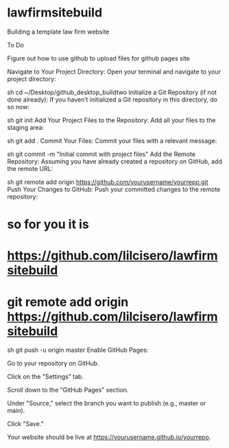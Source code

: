 # lawfirmsitebuild
Building a template law firm website 

To Do 

Figure out how to use github to upload files for github pages site 

Navigate to Your Project Directory: Open your terminal and navigate to your project directory:

sh
cd ~/Desktop/github_desktop_buildtwo
Initialize a Git Repository (if not done already): If you haven’t initialized a Git repository in this directory, do so now:

sh
git init
Add Your Project Files to the Repository: Add all your files to the staging area:

sh
git add .
Commit Your Files: Commit your files with a relevant message:

sh
git commit -m "Initial commit with project files"
Add the Remote Repository: Assuming you have already created a repository on GitHub, add the remote URL:

sh
git remote add origin https://github.com/yourusername/yourrepo.git
Push Your Changes to GitHub: Push your committed changes to the remote repository:

# so for you it is 
# https://github.com/lilcisero/lawfirmsitebuild
# git remote add origin https://github.com/lilcisero/lawfirmsitebuild

sh
git push -u origin master
Enable GitHub Pages:

Go to your repository on GitHub.

Click on the "Settings" tab.

Scroll down to the "GitHub Pages" section.

Under "Source," select the branch you want to publish (e.g., master or main).

Click "Save."

Your website should be live at https://yourusername.github.io/yourrepo.